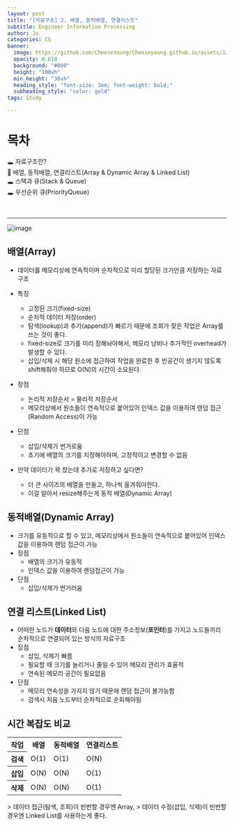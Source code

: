 ```yaml
---
layout: post
title: "[자료구조] 2. 배열, 동적배열, 연결리스트"
subtitle: Engineer Information Processing
author: Jo
categories: CS
banner:
  image: https://github.com/CheeseYoung/Cheeseyoung.github.io/assets/132384527/181809b3-59f1-4e88-a0e9-23497dda1d3b
  opacity: 0.618
  background: "#000"
  height: "100vh"
  min_height: "38vh"
  heading_style: "font-size: 3em; font-weight: bold;"
  subheading_style: "color: gold"
tags: Study

---
```


# 목차
🕳 자료구조란? <br>
📌 배열, 동적배열, 연결리스트(Array & Dynamic Array & Linked List) <br>
🕳 스택과 큐(Stack & Queue) <br>
🕳 우선순위 큐(PriorityQueue) <br>

<br>
<hr>


![image](https://github.com/CheeseYoung/Cheeseyoung.github.io/assets/132384527/181809b3-59f1-4e88-a0e9-23497dda1d3b)

## 배열(Array)
- 데이터를 메모리상에 연속적이며 순차적으로 미리 할당된 크기만큼 저장하는 자료 구조
- 특징
  - 고정된 크기(fixed-size)
  - 순차적 데이터 저장(order)
  - 탐색(lookup)과 추가(append)가 빠르기 때문에 조회가 잦은 작업은 Array를 쓰는 것이 좋다.
  - fixed-size로 크기를 미리 정해놔야해서, 메모리 낭비나 추가적인 overhead가 발생할 수 있다.
  - 삽입/삭제 시 해당 원소에 접근하여 작업을 완료한 후 빈공간이 생기지 않도록 shift해줘야 하므로 O(N)의 시간이 소요된다.
- 장점
  - 논리적 저장순서 = 물리적 저장순서
  - 메모리상에서 원소들이 연속적으로 붙어있어 인덱스 값을 이용하여 랜덤 접근(Random Access)이 가능
- 단점
  - 삽입/삭제가 번거로움
  - 초기에 배열의 크기를 지정해야하며, 고정적이고 변경할 수 없음

- 만약 데이터가 꽉 찼는데 추가로 저장하고 싶다면?
  - 더 큰 사이즈의 배열을 만들고, 하나씩 옮겨줘야한다.
  - 이걸 알아서 resize해주는게 동적 배열(Dynamic Array)
 

## 동적배열(Dynamic Array)
- 크기를 유동적으로 할 수 있고, 메모리상에서 원소들이 연속적으로 붙어있어 인덱스값을 이용하여 랜덤 접근이 가능
- 장점
  - 배열의 크기가 유동적
  - 인덱스 값을 이용하여 랜덤접근이 가능
- 단점
  - 삽입/삭제가 번거러움

## 연결 리스트(Linked List)
- 어떠한 노드가 <b>데이터</b>와 다음 노드에 대한 주소정보(<b>포인터</b>)를 가지고 노드들끼리 순차적으로 연결되어 있는 방식의 자료구조
- 장점
  - 삽입, 삭제가 빠름
  - 필요할 때 크기를 늘리거나 줄일 수 있어 메모리 관리가 효율적
  - 연속된 메모리 공간이 필요없음
- 단점
  - 메모리 연속성을 가지지 않기 때문에 랜덤 접근이 불가능함
  - 검색시 처음 노드부터 순차적으로 순회해야됨

## 시간 복잡도 비교
<table>
  <tr>
    <th>작업</th>
    <th>배열</th>
    <th>동적배열</th>
    <th>연결리스트</th>
  </tr>
  <tr>
    <th>검색</th>
    <td>O(1)</td>
    <td>O(1)</td>
    <td>O(N)</td>
  </tr>
  <tr>
    <th>삽입</th>
    <td>O(N)</td>
    <td>O(N)</td>
    <td>O(1)</td>
  </tr>  
  <tr>
    <th>삭제</th>
    <td>O(N)</td>
    <td>O(N)</td>
    <td>O(1)</td>
  </tr>    
</table>
> 데이터 접근(탐색, 조회)이 빈번할 경우엔 Array,
> 데이터 수정(삽입, 삭제)이 빈번할 경우엔 Linked List를 사용하는게 좋다.










